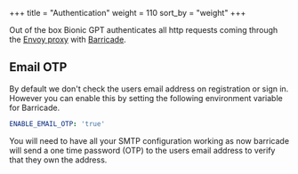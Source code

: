 +++
title = "Authentication"
weight = 110
sort_by = "weight"
+++

Out of the box Bionic GPT authenticates all http requests coming through the [Envoy proxy](https://www.envoyproxy.io/) with [Barricade](https://github.com/purton-tech/barricade).

## Email OTP

By default we don't check the users email address on registration or sign in. However you can enable this by setting the following environment variable for Barricade.

```yml
ENABLE_EMAIL_OTP: 'true'
```

You will need to have all your SMTP configuration working as now barricade will send a one time password (OTP) to the users email address to verify that they own the address.